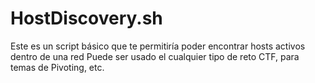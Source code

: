 # HostDiscovery.sh

Este es un script básico que te permitiría poder encontrar hosts activos dentro de una red
Puede ser usado el cualquier tipo de reto CTF, para temas de Pivoting, etc.






